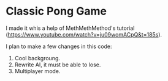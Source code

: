 # Classic Pong Game

I made it whis a help of MethMethMethod's tutorial (https://www.youtube.com/watch?v=ju09womACpQ&t=185s). 

I plan to make a few changes in this code:
1. Cool backgroung.
2. Rewrite AI, it must be able to lose.
3. Multiplayer mode.




